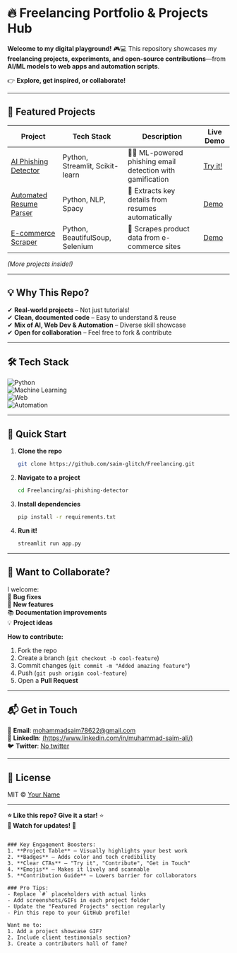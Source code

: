 # 🔥 **Freelancing Portfolio & Projects Hub**  

**Welcome to my digital playground!** 🎮💻 This repository showcases my **freelancing projects, experiments, and open-source contributions**—from **AI/ML models to web apps and automation scripts**.  

👉 **Explore, get inspired, or collaborate!**  

---

## 🚀 **Featured Projects**  

| Project | Tech Stack | Description | Live Demo |
|---------|-----------|-------------|----------|
| [AI Phishing Detector](https://github.com/saim-glitch/Freelancing/tree/main/ai-phishing-detector) | Python, Streamlit, Scikit-learn | 🕵️‍♂️ ML-powered phishing email detection with gamification | [Try it!](#) |
| [Automated Resume Parser](https://github.com/saim-glitch/Freelancing/tree/main/resume-parser) | Python, NLP, Spacy | 📄 Extracts key details from resumes automatically | [Demo](#) |
| [E-commerce Scraper](https://github.com/saim-glitch/Freelancing/tree/main/web-scraper) | Python, BeautifulSoup, Selenium | 🛒 Scrapes product data from e-commerce sites | [Demo](#) |

*(More projects inside!)*  

---

## 💡 **Why This Repo?**  

✔ **Real-world projects** – Not just tutorials!  
✔ **Clean, documented code** – Easy to understand & reuse  
✔ **Mix of AI, Web Dev & Automation** – Diverse skill showcase  
✔ **Open for collaboration** – Feel free to fork & contribute  

---

## 🛠 **Tech Stack**  

![Python](https://img.shields.io/badge/Python-3.9+-blue?logo=python)  
![Machine Learning](https://img.shields.io/badge/ML-Scikit_Learn-orange)  
![Web](https://img.shields.io/badge/Web-Flask,_Streamlit-green)  
![Automation](https://img.shields.io/badge/Automation-Selenium,_BeautifulSoup-yellow)  

---

## 🎯 **Quick Start**  

1. **Clone the repo**  
   ```bash
   git clone https://github.com/saim-glitch/Freelancing.git
   ```
2. **Navigate to a project**  
   ```bash
   cd Freelancing/ai-phishing-detector
   ```
3. **Install dependencies**  
   ```bash
   pip install -r requirements.txt
   ```
4. **Run it!**  
   ```bash
   streamlit run app.py
   ```

---

## 🤝 **Want to Collaborate?**  

I welcome:  
🔧 **Bug fixes**  
🚀 **New features**  
📚 **Documentation improvements**  
💡 **Project ideas**  

**How to contribute:**  
1. Fork the repo  
2. Create a branch (`git checkout -b cool-feature`)  
3. Commit changes (`git commit -m "Added amazing feature"`)  
4. Push (`git push origin cool-feature`)  
5. Open a **Pull Request**  

---

## 📬 **Get in Touch**  

📧 **Email**: [mohammadsaim78622@gmail.com](#)  
💼 **LinkedIn**: [(https://www.linkedin.com/in/muhammad-saim-ali/)](#)  
🐦 **Twitter**: [No twitter](#)  

---

## 📜 **License**  

MIT © [Your Name](https://github.com/saim-glitch)  

---

**⭐ Like this repo? Give it a star!** ⭐  
**🔔 Watch for updates!** 🔔  

``` 

### Key Engagement Boosters:
1. **Project Table** – Visually highlights your best work
2. **Badges** – Adds color and tech credibility
3. **Clear CTAs** – "Try it", "Contribute", "Get in Touch"
4. **Emojis** – Makes it lively and scannable
5. **Contribution Guide** – Lowers barrier for collaborators

### Pro Tips:
- Replace `#` placeholders with actual links
- Add screenshots/GIFs in each project folder
- Update the "Featured Projects" section regularly
- Pin this repo to your GitHub profile!

Want me to:
1. Add a project showcase GIF?
2. Include client testimonials section?
3. Create a contributors hall of fame?
